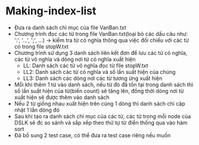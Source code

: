 # Making-index-list
- Đưa ra danh sách chỉ mục của file VanBan.txt
- Chương trình đọc các từ trong file VanBan.txt(loại bỏ các dấu câu như: ':', '...', ';', ...) -> kiểm tra từ có nghĩa thông qua việc đối chiếu với các từ có trong file stopW.txt
- Chương trình sử dụng 3 danh sách liên kết đơn để lưu các từ có nghĩa, các từ vô nghĩa và dòng nơi từ có nghĩa xuất hiện
  + LL: Danh sách các từ vô nghĩa đọc từ file stopW.txt
  + LL2: Danh sách các từ có nghĩa và số lần suất hiện của chúng
  + LL3: Danh sách các dòng nơi các từ tương ứng xuất hiện
- Mỗi khi thêm 1 từ vào danh sách, nếu từ đó đã tồn tại trong danh sách thì số lần suất hiện của từ(biến count) sẽ tăng lên, đồng thời dòng nơi từ xuất hiện sẽ được thêm vào danh sách
- Nếu 2 từ giống nhau xuất hiện trên cùng 1 dòng thì danh sách chỉ cập nhật 1 lần dòng đó
- Sau khi tạo ra danh sách chỉ mục của các từ, các từ trong mỗi node của DSLK sẽ đc so sánh và sắp xếp theo thứ tự từ điển thống qua vào hàm sort
- Đã bổ sung 2 test case, có thể đưa ra test case riêng nếu muốn
